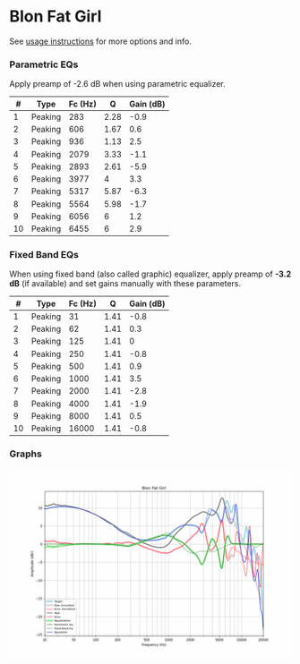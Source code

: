 # Blon Fat Girl
See [usage instructions](https://github.com/jaakkopasanen/AutoEq#usage) for more options and info.

### Parametric EQs
Apply preamp of -2.6 dB when using parametric equalizer.

|   # | Type    |   Fc (Hz) |    Q |   Gain (dB) |
|-----|---------|-----------|------|-------------|
|   1 | Peaking |       283 | 2.28 |        -0.9 |
|   2 | Peaking |       606 | 1.67 |         0.6 |
|   3 | Peaking |       936 | 1.13 |         2.5 |
|   4 | Peaking |      2079 | 3.33 |        -1.1 |
|   5 | Peaking |      2893 | 2.61 |        -5.9 |
|   6 | Peaking |      3977 | 4    |         3.3 |
|   7 | Peaking |      5317 | 5.87 |        -6.3 |
|   8 | Peaking |      5564 | 5.98 |        -1.7 |
|   9 | Peaking |      6056 | 6    |         1.2 |
|  10 | Peaking |      6455 | 6    |         2.9 |

### Fixed Band EQs
When using fixed band (also called graphic) equalizer, apply preamp of **-3.2 dB** (if available) and set gains manually with these parameters.

|   # | Type    |   Fc (Hz) |    Q |   Gain (dB) |
|-----|---------|-----------|------|-------------|
|   1 | Peaking |        31 | 1.41 |        -0.8 |
|   2 | Peaking |        62 | 1.41 |         0.3 |
|   3 | Peaking |       125 | 1.41 |         0   |
|   4 | Peaking |       250 | 1.41 |        -0.8 |
|   5 | Peaking |       500 | 1.41 |         0.9 |
|   6 | Peaking |      1000 | 1.41 |         3.5 |
|   7 | Peaking |      2000 | 1.41 |        -2.8 |
|   8 | Peaking |      4000 | 1.41 |        -1.9 |
|   9 | Peaking |      8000 | 1.41 |         0.5 |
|  10 | Peaking |     16000 | 1.41 |        -0.8 |

### Graphs
![](./Blon%20Fat%20Girl.png)
